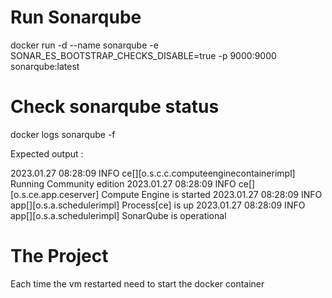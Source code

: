 # Run Sonarqube

docker run -d --name sonarqube -e SONAR_ES_BOOTSTRAP_CHECKS_DISABLE=true -p 9000:9000 sonarqube:latest

# Check sonarqube status

docker logs sonarqube -f

Expected output :

2023.01.27 08:28:09 INFO ce[][o.s.c.c.computeenginecontainerimpl] Running Community edition
2023.01.27 08:28:09 INFO ce[][o.s.ce.app.ceserver] Compute Engine is started
2023.01.27 08:28:09 INFO app[][o.s.a.schedulerimpl] Process[ce] is up
2023.01.27 08:28:09 INFO app[][o.s.a.schedulerimpl] SonarQube is operational

# The Project

Each time the vm restarted need to start the docker container
